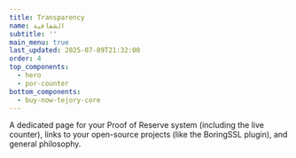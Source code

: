 ```yaml
---
title: Transparency
name: الشفافية
subtitle: ''
main_menu: true
last_updated: 2025-07-09T21:32:00
order: 4
top_components:
  - hero
  - por-counter
bottom_components:
  - buy-now-tejory-core
---
```

A dedicated page for your Proof of Reserve system (including the live counter), links to your open-source projects (like the BoringSSL plugin), and general philosophy.
